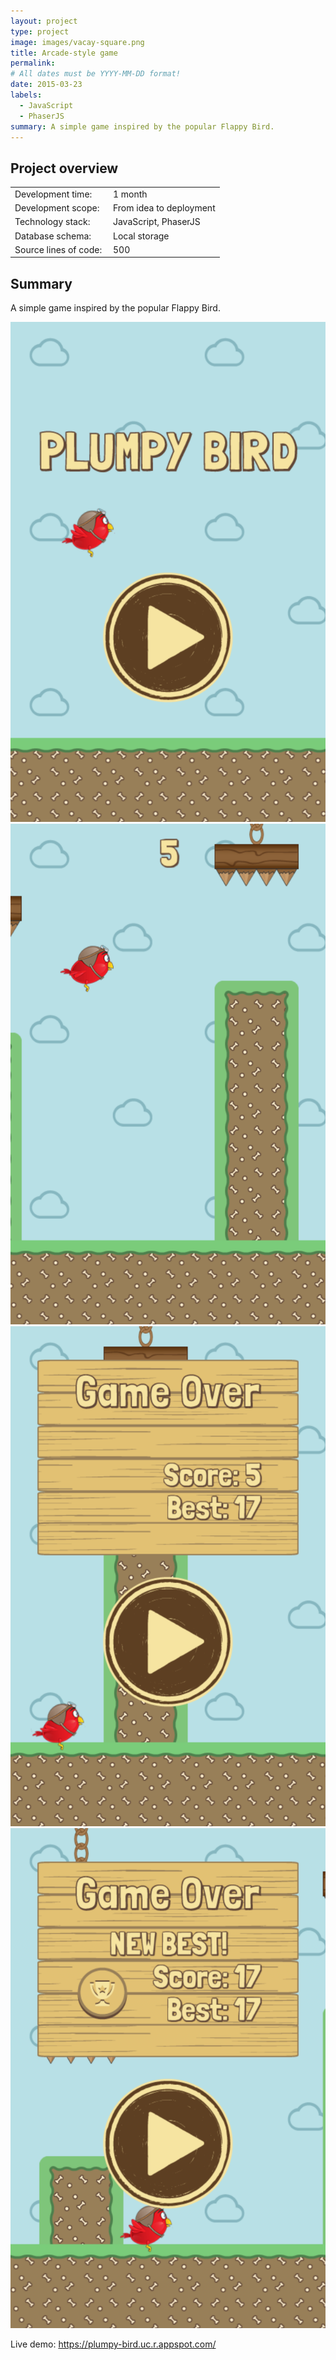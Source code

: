 ```yaml
---
layout: project
type: project
image: images/vacay-square.png
title: Arcade-style game
permalink: 
# All dates must be YYYY-MM-DD format!
date: 2015-03-23
labels:
  - JavaScript
  - PhaserJS
summary: A simple game inspired by the popular Flappy Bird.
---
```


## Project overview

<table>
  <tr>
    <td>Development time:&nbsp;</td>
    <td>1 month</td>
  </tr>
  <tr>
    <td>Development scope:&nbsp;</td>
    <td>From idea to deployment</td>
  </tr>
  <tr>
    <td>Technology stack:&nbsp;</td>
    <td>JavaScript, PhaserJS</td>
  </tr>
  <tr>
    <td>Database schema:&nbsp;</td>
    <td>Local storage</td>
  </tr>
  <tr>
    <td>Source lines of code:&nbsp;</td>
    <td>500</td>
  </tr>
</table>

## Summary

A simple game inspired by the popular Flappy Bird.

<div class="ui small rounded images">
  <a href="../images/pb_01.png" target="_blank"><img class="ui image" src="../images/pb_01.png"></a>
  <a href="../images/pb_02.png" target="_blank"><img class="ui image" src="../images/pb_02.png"></a>
  <a href="../images/pb_03.png" target="_blank"><img class="ui image" src="../images/pb_03.png"></a>
  <a href="../images/pb_04.png" target="_blank"><img class="ui image" src="../images/pb_04.png"></a>
</div>

Live demo:
<a href="https://plumpy-bird.uc.r.appspot.com/" target="_blank">https://plumpy-bird.uc.r.appspot.com/</a>

